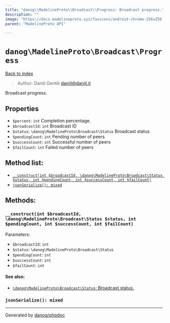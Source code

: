 ```yaml
---
title: "danog\\MadelineProto\\Broadcast\\Progress: Broadcast progress."
description: ""
image: "https://docs.madelineproto.xyz/favicons/android-chrome-256x256.png"
parent: "MadelineProto API"

---
```

# `danog\MadelineProto\Broadcast\Progress`
[Back to index](../../../index.html)

> Author: Daniil Gentili <daniil@daniil.it>  
  

Broadcast progress.  



## Properties
* `$percent`: `int` Completion percentage.
* `$broadcastId`: `int` Broadcast ID
* `$status`: `\danog\MadelineProto\Broadcast\Status` Broadcast status
* `$pendingCount`: `int` Pending number of peers
* `$successCount`: `int` Successful number of peers
* `$failCount`: `int` Failed number of peers

## Method list:
* [`__construct(int $broadcastId, \danog\MadelineProto\Broadcast\Status $status, int $pendingCount, int $successCount, int $failCount)`](#__construct-int-broadcastid-danog-madelineproto-broadcast-status-status-int-pendingcount-int-successcount-int-failcount)
* [`jsonSerialize(): mixed`](#jsonserialize-mixed)

## Methods:
### `__construct(int $broadcastId, \danog\MadelineProto\Broadcast\Status $status, int $pendingCount, int $successCount, int $failCount)`




Parameters:

* `$broadcastId`: `int`   
* `$status`: `\danog\MadelineProto\Broadcast\Status`   
* `$pendingCount`: `int`   
* `$successCount`: `int`   
* `$failCount`: `int`   


#### See also: 
* [`\danog\MadelineProto\Broadcast\Status`: Broadcast status.](../../../danog/MadelineProto/Broadcast/Status.html)




### `jsonSerialize(): mixed`





---
Generated by [danog/phpdoc](https://phpdoc.daniil.it)
